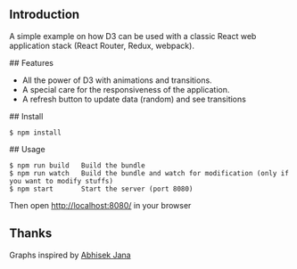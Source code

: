 ## Introduction

A simple example on how D3 can be used with a classic React web application stack (React Router, Redux, webpack).

## Features

* All the power of D3 with animations and transitions.
* A special care for the responsiveness of the application.
* A refresh button to update data (random) and see transitions

## Install

```
$ npm install
```

## Usage

```
$ npm run build   Build the bundle
$ npm run watch   Build the bundle and watch for modification (only if you want to modify stuffs)
$ npm start       Start the server (port 8080)
```

Then open <http://localhost:8080/> in your browser

## Thanks

Graphs inspired by [Abhisek Jana](http://www.adeveloperdiary.com/react-js/integrate-react-and-d3/)